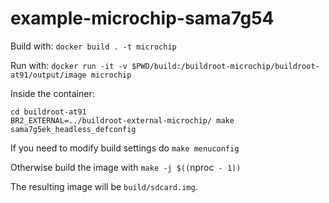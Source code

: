 # example-microchip-sama7g54

Build with:
`docker build . -t microchip`

Run with:
`docker run -it -v $PWD/build:/buildroot-microchip/buildroot-at91/output/image microchip`

Inside the container:
```
cd buildroot-at91
BR2_EXTERNAL=../buildroot-external-microchip/ make sama7g5ek_headless_defconfig
```

If you need to modify build settings do
`make menuconfig`

Otherwise build the image with
`make -j $((`nproc` - 1))`

The resulting image will be `build/sdcard.img`.
